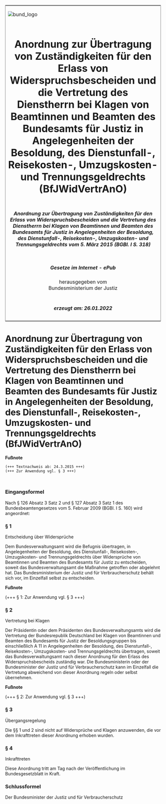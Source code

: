 <span id="DECKBLATT.html"></span>

<table border="0" frame="border" width="100%">

<tr valign="top">

<td align="left">

![bund\_logo](BfJ_2021_Web_de_de.gif)

</td>

<td align="right">

 

</td>

</tr>

<tr align="center" valign="middle">

<td colspan="2">

# Anordnung zur Übertragung von Zuständigkeiten für den Erlass von Widerspruchsbescheiden und die Vertretung des Dienstherrn bei Klagen von Beamtinnen und Beamten des Bundesamts für Justiz in Angelegenheiten der Besoldung, des Dienstunfall-, Reisekosten-, Umzugskosten- und Trennungsgeldrechts (BfJWidVertrAnO)

</td>

</tr>

<tr align="center" valign="middle">

<td colspan="2">

##### Anordnung zur Übertragung von Zuständigkeiten für den Erlass von Widerspruchsbescheiden und die Vertretung des Dienstherrn bei Klagen von Beamtinnen und Beamten des Bundesamts für Justiz in Angelegenheiten der Besoldung, des Dienstunfall-, Reisekosten-, Umzugskosten- und Trennungsgeldrechts vom 5. März 2015 (BGBl. I S. 318)

</td>

</tr>

<tr align="center" valign="middle">

<td colspan="2">

  
  

##### Gesetze im Internet - ePub  
  
herausgegeben vom  
Bundesministerium der Justiz

</td>

</tr>

<tr align="center" valign="bottom">

<td colspan="2">

  
  

##### erzeugt am: 26.01.2022

</td>

</tr>

</table>

<span id="BJNR031800015.html"></span>

# Anordnung zur Übertragung von Zuständigkeiten für den Erlass von Widerspruchsbescheiden und die Vertretung des Dienstherrn bei Klagen von Beamtinnen und Beamten des Bundesamts für Justiz in Angelegenheiten der Besoldung, des Dienstunfall-, Reisekosten-, Umzugskosten- und Trennungsgeldrechts (BfJWidVertrAnO)

<div>

  
**Fußnote**

<div class="jnhtml">

<div>

<div class="jurAbsatz">

  

``` 
(+++ Textnachweis ab: 24.3.2015 +++)
(+++ Zur Anwendung vgl. § 3 +++)

 
```

</div>

</div>

</div>

</div>

<span id="BJNR031800015BJNE000100000.html"></span>

### Eingangsformel  

<div>

<div class="jnhtml">

<div>

<div class="jurAbsatz">

Nach § 126 Absatz 3 Satz 2 und § 127 Absatz 3 Satz 1 des
Bundesbeamtengesetzes vom 5. Februar 2009 (BGBl. I S. 160) wird
angeordnet:

</div>

</div>

</div>

</div>

<span id="BJNR031800015BJNE000200000.html"></span>

### § 1  
Entscheidung über Widersprüche

<div>

<div class="jnhtml">

<div>

<div class="jurAbsatz">

Dem Bundesverwaltungsamt wird die Befugnis übertragen, in
Angelegenheiten der Besoldung, des Dienstunfall-, Reisekosten-,
Umzugskosten- und Trennungsgeldrechts über Widersprüche von Beamtinnen
und Beamten des Bundesamts für Justiz zu entscheiden, soweit das
Bundesverwaltungsamt die Maßnahme getroffen oder abgelehnt hat. Das
Bundesministerium der Justiz und für Verbraucherschutz behält sich vor,
im Einzelfall selbst zu entscheiden.

</div>

</div>

</div>

</div>

<div>

  
**Fußnote**

<div class="jnhtml">

<div>

<div class="jurAbsatz">

(+++ § 1: Zur Anwendung vgl. § 3 +++)

</div>

</div>

</div>

</div>

<span id="BJNR031800015BJNE000300000.html"></span>

### § 2  
Vertretung bei Klagen

<div>

<div class="jnhtml">

<div>

<div class="jurAbsatz">

Der Präsidentin oder dem Präsidenten des Bundesverwaltungsamts wird die
Vertretung der Bundesrepublik Deutschland bei Klagen von Beamtinnen und
Beamten des Bundesamts für Justiz der Besoldungsgruppen bis
einschließlich A 11 in Angelegenheiten der Besoldung, des
Dienstunfall-, Reisekosten-, Umzugskosten- und Trennungsgeldrechts
übertragen, soweit das Bundesverwaltungsamt nach dieser Anordnung für
den Erlass des Widerspruchsbescheids zuständig war. Die Bundesministerin
oder der Bundesminister der Justiz und für Verbraucherschutz kann im
Einzelfall die Vertretung abweichend von dieser Anordnung regeln oder
selbst übernehmen.

</div>

</div>

</div>

</div>

<div>

  
**Fußnote**

<div class="jnhtml">

<div>

<div class="jurAbsatz">

(+++ § 2: Zur Anwendung vgl. § 3 +++)

</div>

</div>

</div>

</div>

<span id="BJNR031800015BJNE000400000.html"></span>

### § 3  
Übergangsregelung

<div>

<div class="jnhtml">

<div>

<div class="jurAbsatz">

Die §§ 1 und 2 sind nicht auf Widersprüche und Klagen anzuwenden, die
vor dem Inkrafttreten dieser Anordnung erhoben wurden.

</div>

</div>

</div>

</div>

<span id="BJNR031800015BJNE000500000.html"></span>

### § 4  
Inkrafttreten

<div>

<div class="jnhtml">

<div>

<div class="jurAbsatz">

Diese Anordnung tritt am Tag nach der Veröffentlichung im
Bundesgesetzblatt in Kraft.

</div>

</div>

</div>

</div>

<span id="BJNR031800015BJNE000600000.html"></span>

### Schlussformel  

<div>

<div class="jnhtml">

<div>

<div class="jurAbsatz">

<span class="SP">Der Bundesminister der Justiz und für
Verbraucherschutz</span>

</div>

</div>

</div>

</div>
